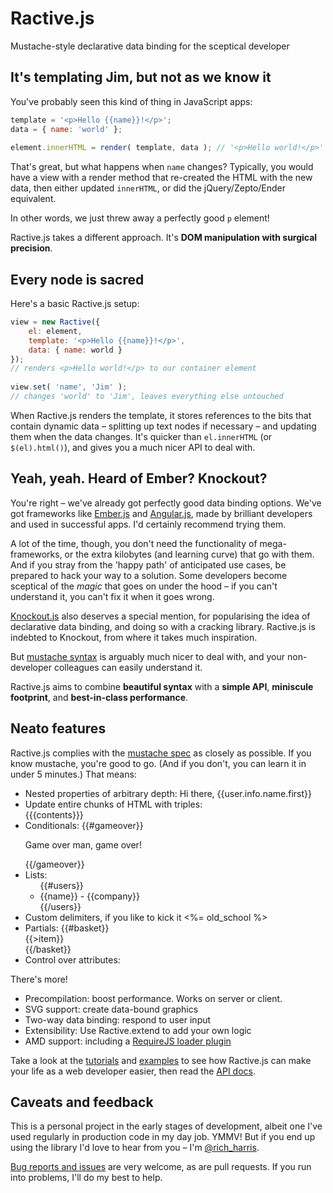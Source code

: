 Ractive.js
==========

Mustache-style declarative data binding for the sceptical developer


It's templating Jim, but not as we know it
------------------------------------------

You've probably seen this kind of thing in JavaScript apps:

```js
template = '<p>Hello {{name}}!</p>';
data = { name: 'world' };
 
element.innerHTML = render( template, data ); // '<p>Hello world!</p>'
```

That's great, but what happens when `name` changes? Typically, you would have a view with a render method that re-created the HTML with the new data, then either updated `innerHTML`, or did the jQuery/Zepto/Ender equivalent.

In other words, we just threw away a perfectly good `p` element!

Ractive.js takes a different approach. It's **DOM manipulation with surgical precision**.



Every node is sacred
--------------------

Here's a basic Ractive.js setup:

```js
view = new Ractive({
    el: element,
    template: '<p>Hello {{name}}!</p>',
    data: { name: world }
});
// renders <p>Hello world!</p> to our container element
 
view.set( 'name', 'Jim' );
// changes 'world' to 'Jim', leaves everything else untouched
```

When Ractive.js renders the template, it stores references to the bits that contain dynamic data – splitting up text nodes if necessary – and updating them when the data changes. It's quicker than `el.innerHTML` (or `$(el).html()`), and gives you a much nicer API to deal with.



Yeah, yeah. Heard of Ember? Knockout?
-------------------------------------

You're right – we've already got perfectly good data binding options. We've got frameworks like [Ember.js](http://emberjs.com/) and [Angular.js](http://angularjs.org/), made by brilliant developers and used in successful apps. I'd certainly recommend trying them.

A lot of the time, though, you don't need the functionality of mega-frameworks, or the extra kilobytes (and learning curve) that go with them. And if you stray from the 'happy path' of anticipated use cases, be prepared to hack your way to a solution. Some developers become sceptical of the *magic* that goes on under the hood – if you can't understand it, you can't fix it when it goes wrong.

[Knockout.js](http://knockoutjs.com/) also deserves a special mention, for popularising the idea of declarative data binding, and doing so with a cracking library. Ractive.js is indebted to Knockout, from where it takes much inspiration.

But [mustache syntax](http://mustache.github.com/) is arguably much nicer to deal with, and your non-developer colleagues can easily understand it.

Ractive.js aims to combine **beautiful syntax** with a **simple API**, **miniscule footprint**, and **best-in-class performance**.



Neato features
--------------

Ractive.js complies with the [mustache spec](https://github.com/mustache/spec) as closely as possible. If you know mustache, you're good to go. (And if you don't, you can learn it in under 5 minutes.) That means:

* Nested properties of arbitrary depth: Hi there, {{user.info.name.first}}
* Update entire chunks of HTML with triples: <div>{{{contents}}}</div>
* Conditionals: {{#gameover}}<p>Game over man, game over!</p>{{/gameover}}
* Lists: <ul>{{#users}}<li>{{name}} - {{company}}</li>{{/users}}</ul>
* Custom delimiters, if you like to kick it <%= old_school %>
* Partials: {{#basket}}<div>{{>item}}</div>{{/basket}}
* Control over attributes: <div style='color: {{prefs.color}};'></div>

There's more!

* Precompilation: boost performance. Works on server or client.
* SVG support: create data-bound graphics
* Two-way data binding: respond to user input
* Extensibility: Use Ractive.extend to add your own logic
* AMD support: including a [RequireJS loader plugin](https://github.com/Rich-Harris/require-ractive-plugin)

Take a look at the [tutorials](http://rich-harris.github.com/Ractive/tutorials) and [examples](http://rich-harris.github.com/Ractive/examples) to see how Ractive.js can make your life as a web developer easier, then read the [API docs](wiki).



Caveats and feedback
--------------------

This is a personal project in the early stages of development, albeit one I've used regularly in production code in my day job. YMMV! But if you end up using the library I'd love to hear from you – I'm [@rich_harris](http://twitter.com/rich_harris).

[Bug reports and issues](https://github.com/Rich-Harris/Ractive/issues) are very welcome, as are pull requests. If you run into problems, I'll do my best to help.